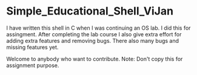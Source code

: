 # Simple_Educational_Shell_ViJan
I have written this shell in C when I was continuing an OS lab. I did this for assingment. After completing the lab course I also
give extra effort for adding extra features and removing bugs. There also many bugs and missing features yet.

Welcome to anybody who want to contribute.
Note: Don't copy this for assignment purpose.
